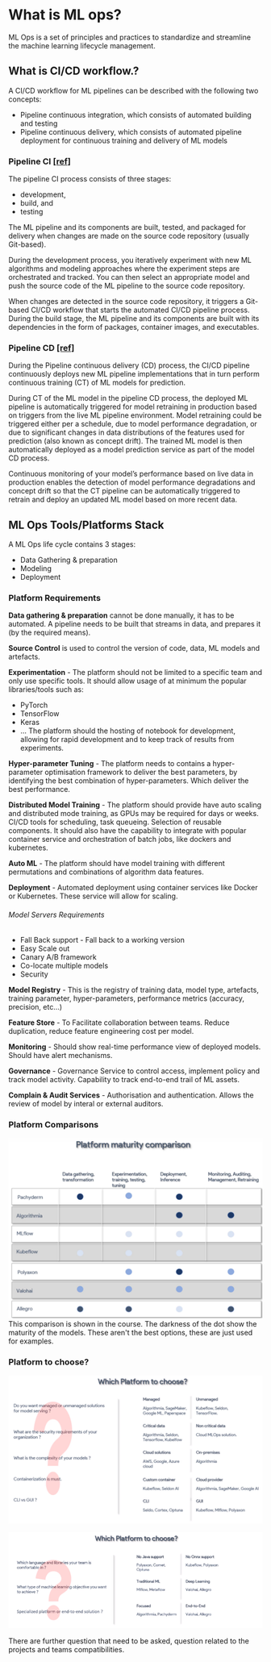 # What is ML ops?

ML Ops is a set of principles and practices to standardize and streamline  the machine learning lifecycle management.

## What is CI/CD workflow.?
A CI/CD workflow for ML pipelines can be described with the following two concepts:

* Pipeline continuous integration, which consists of automated building and testing
* Pipeline continuous delivery, which consists of automated pipeline deployment for continuous training and delivery of ML models

### Pipeline CI [[ref]](https://www.iguazio.com/glossary/ci-cd-for-machine-learning/#:~:text=A%20CI%2FCD%20workflow%20for,and%20delivery%20of%20ML%20models)
The pipeline CI process consists of three stages: 
* development,
* build, and
* testing

The ML pipeline and its components are built, tested, and packaged for delivery when changes are made on the source code repository (usually Git-based). 

During the development process, you iteratively experiment with new ML algorithms and modeling approaches where the experiment steps are orchestrated and tracked. You can then select an appropriate model and push the source code of the ML pipeline to the source code repository.

When changes are detected in the source code repository, it triggers a Git-based CI/CD workflow that starts the automated CI/CD pipeline process. During the build stage, the ML pipeline and its components are built with its dependencies in the form of packages, container images, and executables.

### Pipeline CD [[ref]](https://www.iguazio.com/glossary/ci-cd-for-machine-learning/#:~:text=A%20CI%2FCD%20workflow%20for,and%20delivery%20of%20ML%20models)

During the Pipeline continuous delivery (CD) process, the CI/CD pipeline continuously deploys new ML pipeline implementations that in turn perform continuous training (CT) of ML models for prediction.

During CT of the ML model in the pipeline CD process, the deployed ML pipeline is automatically triggered for model retraining in production based on triggers from the live ML pipeline environment. Model retraining could be triggered either per a schedule, due to model performance degradation, or due to significant changes in data distributions of the features used for prediction (also known as concept drift). The trained ML model is then automatically deployed as a model prediction service as part of the model CD process.

Continuous monitoring of your model’s performance based on live data in production enables the detection of model performance degradations and concept drift so that the CT pipeline can be automatically triggered to retrain and deploy an updated ML model based on more recent data.

## ML Ops Tools/Platforms Stack

A ML Ops life cycle contains 3 stages:
* Data Gathering & preparation
* Modeling
* Deployment 

### Platform Requirements 

**Data gathering & preparation** cannot be done manually, it has to be automated. A pipeline needs to be built that streams in data, and prepares it (by the required means).

**Source Control** is used to control the version of code, data, ML models and artefacts. 

**Experimentation** - The platform should not be limited to a specific team and only use specific tools. It should allow usage of at minimum the popular libraries/tools such as:
* PyTorch 
* TensorFlow
* Keras 
* ...
The platform should the hosting of notebook for development, allowing for rapid development and to keep track of results from experiments. 

**Hyper-parameter Tuning** - The platform needs to contains a hyper-parameter optimisation framework to deliver the best parameters, by identifying the best combination of hyper-parameters. Which deliver the best performance. 

**Distributed Model Training** - The platform should provide have auto scaling and distributed mode training, as GPUs may be required for days or weeks. CI/CD tools for scheduling, task queueing. Selection of reusable components. It should also have the capability to integrate with popular container service and orchestration of batch jobs, like dockers and kubernetes. 

**Auto ML** - The platform should have model training with different permutations and combinations of algorithm data features. 

**Deployment** - Automated deployment using container services like Docker or Kubernetes. These service will allow for scaling. 

###### Model Servers Requirements
* Fall Back support - Fall back to a working version
* Easy Scale out
* Canary A/B framework
* Co-locate multiple models
* Security  

**Model Registry** - This is the registry of training data, model type, artefacts, training parameter, hyper-parameters, performance metrics (accuracy, precision, etc...)

**Feature Store** - To Facilitate collaboration between teams. Reduce duplication, reduce feature engineering cost per model.

**Monitoring** - Should show real-time performance view of deployed models. Should have alert mechanisms.

**Governance** - Governance Service to control access, implement policy and track model activity. Capability to track end-to-end trail of ML assets. 

**Complain & Audit Services** - Authorisation and authentication. Allows the review of model by interal or external auditors. 

### Platform Comparisons 

![Platform Comparison Image](platform_compariso.png)
This comparison is shown in the course. The darkness of the dot show the maturity of the models. These aren't the best options, these are just used for examples.

### Platform to choose?

![Platform question image 1](platform_question_1.png)

![Platform question image 2](platform_question_2.png)

There are further question that need to be asked, question related to the projects and teams compatibilities. 